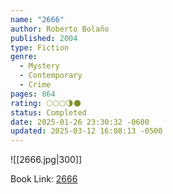 ```yaml
---
name: "2666"
author: Roberto Bolaño
published: 2004
type: Fiction
genre:
  - Mystery
  - Contemporary
  - Crime
pages: 864
rating: 🌕🌕🌕🌗🌑
status: Completed
date: 2025-01-26 23:30:32 -0600
updated: 2025-03-12 16:08:13 -0500
---
```


![[2666.jpg|300]]

Book Link: [2666](https://www.goodreads.com/book/show/63032.2666)

